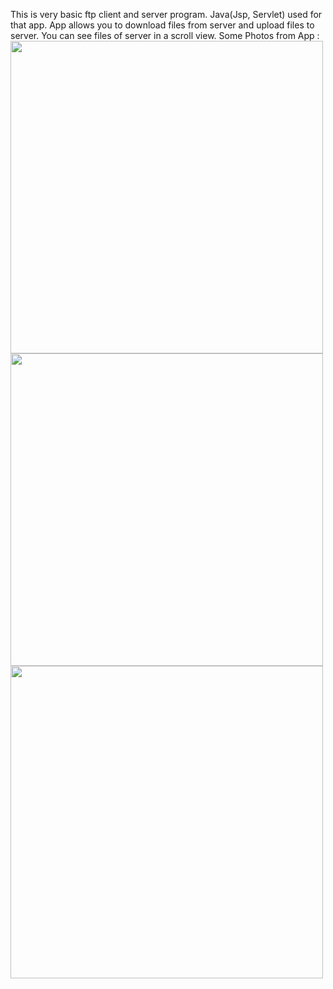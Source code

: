 This is very basic ftp client and server program.
Java(Jsp, Servlet) used for that app.
App allows you to download files from server and upload files to server.
You can see files of server in a scroll view.
Some Photos from App :
<img width="500" height="500" src="https://image.ibb.co/fiiAHK/Screenshot_20180919_044821_Chrome.jpg"/>
<img width="500" height="500" src="https://image.ibb.co/j80qHK/Screenshot_20180919_044855_Chrome.jpg"/>
<img width="500" height="500" src="https://image.ibb.co/johnxK/Screenshot_20180919_044918_Chrome.jpg"/>

